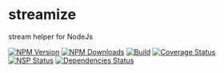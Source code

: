 # streamize
stream helper for NodeJs

[![NPM Version](https://img.shields.io/npm/v/streamize.svg)](https://www.npmjs.com/package/streamize)
[![NPM Downloads](https://img.shields.io/npm/dm/streamize.svg)](https://www.npmjs.com/package/streamize)
[![Build](https://img.shields.io/travis/Atlantis-Software/streamize/master.svg?label=build)](https://travis-ci.org/Atlantis-Software/streamize)
[![Coverage Status](https://coveralls.io/repos/github/Atlantis-Software/streamize/badge.svg?branch=master)](https://coveralls.io/github/Atlantis-Software/streamize?branch=master)
[![NSP Status](https://nodesecurity.io/orgs/atlantis/projects/ed0ada30-0689-4121-b3b8-9d80f793d292/badge)](https://nodesecurity.io/orgs/atlantis/projects/ed0ada30-0689-4121-b3b8-9d80f793d292)
[![Dependencies Status](https://david-dm.org/Atlantis-Software/streamize.svg)](https://david-dm.org/Atlantis-Software/streamize)

